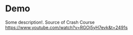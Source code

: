 # Demo

Some description!.
Source of Crash Course https://www.youtube.com/watch?v=RGOj5yH7evk&t=2491s
